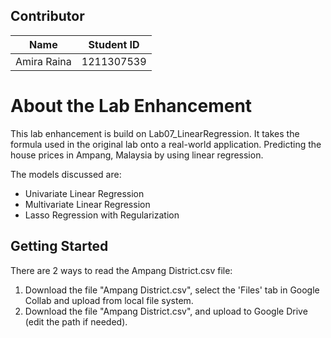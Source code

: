 ## Contributor
|         Name          | Student ID |
|-----------------------|------------|
| Amira Raina           | 1211307539 |

# About the Lab Enhancement
This lab enhancement is build on Lab07_LinearRegression. It takes the formula used in the original lab onto a real-world application. 
Predicting the house prices in Ampang, Malaysia by using linear regression.

The models discussed are:
- Univariate Linear Regression
- Multivariate Linear Regression
- Lasso Regression with Regularization

## Getting Started
There are 2 ways to read the Ampang District.csv file:
1. Download the file "Ampang District.csv", select the 'Files' tab in Google Collab and upload from local file system.
2. Download the file "Ampang District.csv", and upload to Google Drive (edit the path if needed).
